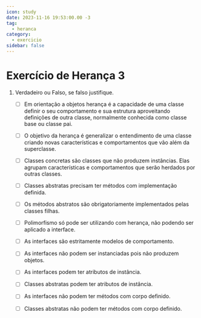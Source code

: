 ```yaml
---
icon: study
date: 2023-11-16 19:53:00.00 -3
tag:
  - heranca
category:
  - exercicio
sidebar: false
---
```


# Exercício de Herança 3


1. Verdadeiro ou Falso, se falso justifique.
    - [ ] Em orientação a objetos herança é a capacidade de uma classe definir o seu comportamento e sua estrutura aproveitando definições de outra classe, normalmente conhecida como classe base ou classe pai.
    - [ ] O objetivo da herança é generalizar o entendimento de uma classe criando novas características e comportamentos que vão além da superclasse.
    - [ ] Classes concretas são classes que não produzem instâncias. Elas agrupam características e comportamentos que serão herdados por outras classes.
    - [ ] Classes abstratas precisam ter métodos com implementação definida.
    - [ ] Os métodos abstratos são obrigatoriamente implementados pelas classes filhas.
    - [ ] Polimorfismo só pode ser utilizando com herança, não podendo ser aplicado a interface.
    - [ ] As interfaces são estritamente modelos de comportamento.
    - [ ] As interfaces não podem ser instanciadas pois não produzem objetos.
    - [ ] As interfaces podem ter atributos de instância.
    - [ ] Classes abstratas podem ter atributos de instância.
    - [ ] As interfaces não podem ter métodos com corpo definido.
    - [ ] Classes abstratas não podem ter métodos com corpo definido.
                
